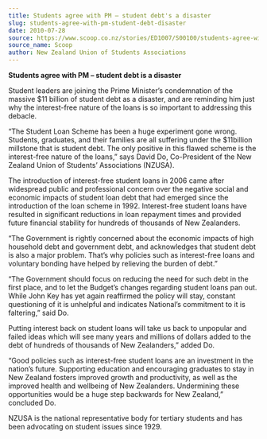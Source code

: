 ```yaml
---
title: Students agree with PM – student debt's a disaster
slug: students-agree-with-pm-student-debt-disaster
date: 2010-07-28
source: https://www.scoop.co.nz/stories/ED1007/S00100/students-agree-with-pm-student-debts-a-disaster.htm
source_name: Scoop
author: New Zealand Union of Students Associations
---
```


**Students agree with PM – student debt is a disaster**

Student leaders are joining the Prime Minister’s condemnation of the massive $11 billion of student debt as a disaster, and are reminding him just why the interest-free nature of the loans is so important to addressing this debacle.

“The Student Loan Scheme has been a huge experiment gone wrong. Students, graduates, and their families are all suffering under the $11billion millstone that is student debt. The only positive in this flawed scheme is the interest-free nature of the loans,” says David Do, Co-President of the New Zealand Union of Students’ Associations (NZUSA).

The introduction of interest-free student loans in 2006 came after widespread public and professional concern over the negative social and economic impacts of student loan debt that had emerged since the introduction of the loan scheme in 1992. Interest-free student loans have resulted in significant reductions in loan repayment times and provided future financial stability for hundreds of thousands of New Zealanders.

“The Government is rightly concerned about the economic impacts of high household debt and government debt, and acknowledges that student debt is also a major problem. That’s why policies such as interest-free loans and voluntary bonding have helped by relieving the burden of debt.”

“The Government should focus on reducing the need for such debt in the first place, and to let the Budget’s changes regarding student loans pan out. While John Key has yet again reaffirmed the policy will stay, constant questioning of it is unhelpful and indicates National’s commitment to it is faltering,” said Do.

Putting interest back on student loans will take us back to unpopular and failed ideas which will see many years and millions of dollars added to the debt of hundreds of thousands of New Zealanders,” added Do.

“Good policies such as interest-free student loans are an investment in the nation’s future. Supporting education and encouraging graduates to stay in New Zealand fosters improved growth and productivity, as well as the improved health and wellbeing of New Zealanders. Undermining these opportunities would be a huge step backwards for New Zealand,” concluded Do.

NZUSA is the national representative body for tertiary students and has been advocating on student issues since 1929.